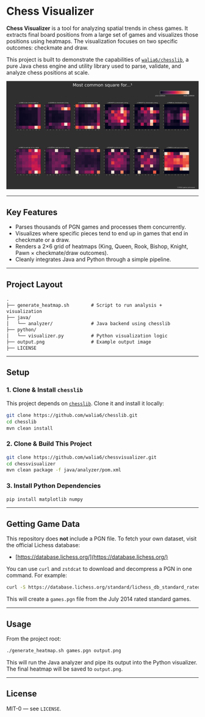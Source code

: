# Chess Visualizer

**Chess Visualizer** is a tool for analyzing spatial trends in chess games. It extracts final board positions from a large set of games and visualizes those positions using heatmaps. The visualization focuses on two specific outcomes: checkmate and draw.

This project is built to demonstrate the capabilities of [`walia6/chesslib`](https://github.com/walia6/chesslib), a pure Java chess engine and utility library used to parse, validate, and analyze chess positions at scale.


![output](./output.png)

---

## Key Features

- Parses thousands of PGN games and processes them concurrently.
- Visualizes where specific pieces tend to end up in games that end in checkmate or a draw.
- Renders a 2×6 grid of heatmaps (King, Queen, Rook, Bishop, Knight, Pawn × checkmate/draw outcomes).
- Cleanly integrates Java and Python through a simple pipeline.

---

## Project Layout

```
.
├── generate_heatmap.sh        # Script to run analysis + visualization
├── java/
│   └── analyzer/              # Java backend using chesslib
├── python/
│   └── visualizer.py          # Python visualization logic
├── output.png                 # Example output image
├── LICENSE
```

---

## Setup

### 1. Clone & Install `chesslib`

This project depends on [`chesslib`](https://github.com/walia6/chesslib). Clone it and install it locally:

```bash
git clone https://github.com/walia6/chesslib.git
cd chesslib
mvn clean install
```

### 2. Clone & Build This Project

```bash
git clone https://github.com/walia6/chessvisualizer.git
cd chessvisualizer
mvn clean package -f java/analyzer/pom.xml
```

### 3. Install Python Dependencies

```bash
pip install matplotlib numpy
```

---

## Getting Game Data

This repository does **not** include a PGN file. To fetch your own dataset, visit the official Lichess database:

- [https://database.lichess.org/](https://database.lichess.org/)

You can use `curl` and `zstdcat` to download and decompress a PGN in one command. For example:

```bash
curl -S https://database.lichess.org/standard/lichess_db_standard_rated_2014-07.pgn.zst | zstdcat > games.pgn
```

This will create a `games.pgn` file from the July 2014 rated standard games.

---

## Usage

From the project root:

```bash
./generate_heatmap.sh games.pgn output.png
```

This will run the Java analyzer and pipe its output into the Python visualizer. The final heatmap will be saved to `output.png`.

---

## License

MIT-0 — see `LICENSE`.
